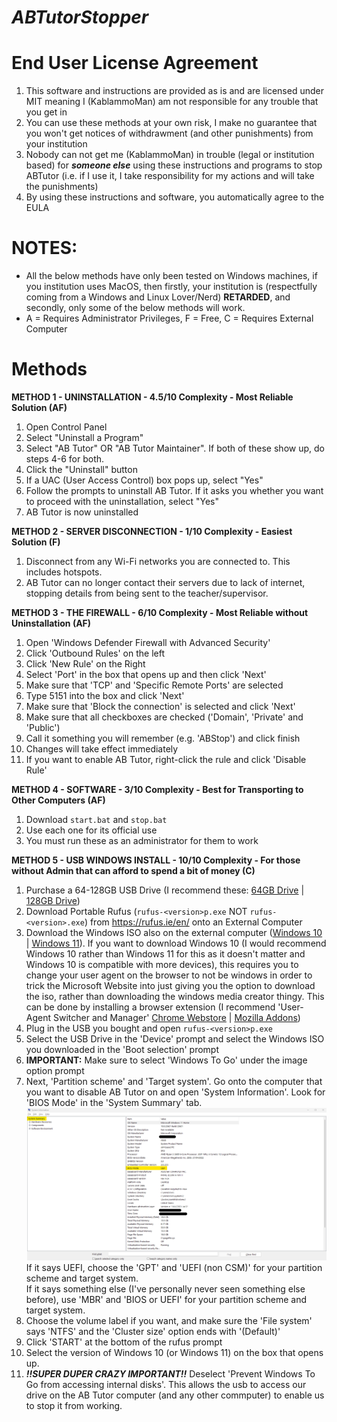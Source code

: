 # _ABTutorStopper_

# End User License Agreement
1. This software and instructions are provided as is and are licensed under MIT meaning I (KablammoMan) am not responsible for any trouble that you get in
2. You can use these methods at your own risk, I make no guarantee that you won't get notices of withdrawment (and other punishments) from your institution
3. Nobody can not get me (KablammoMan) in trouble (legal or institution based) for ***someone else*** using these instructions and programs to stop ABTutor (i.e. if I use it, I take responsibility for my actions and will take the punishments)
4. By using these instructions and software, you automatically agree to the EULA

# NOTES:
- All the below methods have only been tested on Windows machines, if you institution uses MacOS, then firstly, your institution is (respectfully coming from a Windows and Linux Lover/Nerd) **RETARDED**, and secondly, only some of the below methods will work.
- A = Requires Administrator Privileges, F = Free, C = Requires External Computer

# Methods
**METHOD 1 - UNINSTALLATION - 4.5/10 Complexity - Most Reliable Solution (AF)**
1. Open Control Panel
2. Select "Uninstall a Program"
3. Select "AB Tutor" OR "AB Tutor Maintainer". If both of these show up, do steps 4-6 for both.
4. Click the "Uninstall" button
5. If a UAC (User Access Control) box pops up, select "Yes"
6. Follow the prompts to uninstall AB Tutor. If it asks you whether you want to proceed with the uninstallation, select "Yes"
7. AB Tutor is now uninstalled

**METHOD 2 - SERVER DISCONNECTION - 1/10 Complexity - Easiest Solution (F)**
1. Disconnect from any Wi-Fi networks you are connected to. This includes hotspots.
2. AB Tutor can no longer contact their servers due to lack of internet, stopping details from being sent to the teacher/supervisor.

**METHOD 3 - THE FIREWALL - 6/10 Complexity - Most Reliable without Uninstallation (AF)**
1. Open 'Windows Defender Firewall with Advanced Security'
2. Click 'Outbound Rules' on the left
3. Click 'New Rule' on the Right
4. Select 'Port' in the box that opens up and then click 'Next'
5. Make sure that 'TCP' and 'Specific Remote Ports' are selected
6. Type 5151 into the box and click 'Next'
7. Make sure that 'Block the connection' is selected and click 'Next'
8. Make sure that all checkboxes are checked ('Domain', 'Private' and 'Public')
9. Call it something you will remember (e.g. 'ABStop') and click finish
10. Changes will take effect immediately
11. If you want to enable AB Tutor, right-click the rule and click 'Disable Rule'

**METHOD 4 - SOFTWARE - 3/10 Complexity - Best for Transporting to Other Computers (AF)**
1. Download `start.bat` and `stop.bat`
2. Use each one for its official use
3. You must run these as an administrator for them to work

**METHOD 5 - USB WINDOWS INSTALL - 10/10 Complexity - For those without Admin that can afford to spend a bit of money (C)**
1. Purchase a 64-128GB USB Drive (I recommend these: [64GB Drive](https://www.amazon.com.au/dp/B077VYCV37/) | [128GB Drive](https://www.amazon.com.au/dp/B07855LJ99/))
2. Download Portable Rufus (`rufus-<version>p.exe` NOT `rufus-<version>.exe`) from https://rufus.ie/en/ onto an External Computer
3. Download the Windows ISO also on the external computer ([Windows 10](https://www.microsoft.com/en/software-download/windows10) | [Windows 11](https://www.microsoft.com/en/software-download/windows11)). If you want to download Windows 10 (I would recommend Windows 10 rather than Windows 11 for this as it doesn't matter and Windows 10 is compatible with more devices), this requires you to change your user agent on the browser to not be windows in order to trick the Microsoft Website into just giving you the option to download the iso, rather than downloading the windows media creator thingy. This can be done by installing a browser extension (I recommend 'User-Agent Switcher and Manager' [Chrome Webstore](https://chrome.google.com/webstore/detail/user-agent-switcher-and-m/bhchdcejhohfmigjafbampogmaanbfkg) | [Mozilla Addons](https://addons.mozilla.org/en-US/firefox/addon/user-agent-string-switcher/))
4. Plug in the USB you bought and open `rufus-<version>p.exe`
5. Select the USB Drive in the 'Device' prompt and select the Windows ISO you downloaded in the 'Boot selection' prompt
6. **IMPORTANT:** Make sure to select 'Windows To Go' under the image option prompt
7. Next, 'Partition scheme' and 'Target system'. Go onto the computer that you want to disable AB Tutor on and open 'System Information'. Look for 'BIOS Mode' in the 'System Summary' tab. ![How to find BIOS Mode](./img/bios.png "How to find BIOS Mode")
If it says UEFI, choose the 'GPT' and 'UEFI (non CSM)' for your partition scheme and target system.  
If it says something else (I've personally never seen something else before), use 'MBR' and 'BIOS or UEFI' for your partition scheme and target system.
8. Choose the volume label if you want, and make sure the 'File system' says 'NTFS' and the 'Cluster size' option ends with '(Default)'
9. Click 'START' at the bottom of the rufus prompt
10. Select the version of Windows 10 (or Windows 11) on the box that opens up.
11. ***!!SUPER DUPER CRAZY IMPORTANT!!*** Deselect 'Prevent Windows To Go from accessing internal disks'. This allows the usb to access our drive on the AB Tutor computer (and any other commputer) to enable us to stop it from working.
